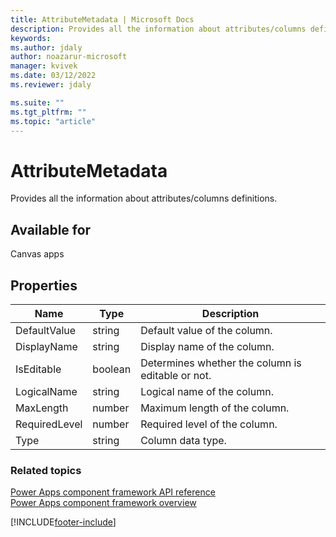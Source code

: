 ```yaml
---
title: AttributeMetadata | Microsoft Docs
description: Provides all the information about attributes/columns definitions.
keywords:
ms.author: jdaly
author: noazarur-microsoft
manager: kvivek
ms.date: 03/12/2022
ms.reviewer: jdaly

ms.suite: ""
ms.tgt_pltfrm: ""
ms.topic: "article"
---
```


# AttributeMetadata

Provides all the information about attributes/columns definitions.

## Available for

Canvas apps

## Properties

| Name          | Type    | Description                                         |
| ------------- | ------- | --------------------------------------------------- |
| DefaultValue  | string  | Default value of the column.                       |
| DisplayName   | string  | Display name of the column.                      |
| IsEditable    | boolean | Determines whether the column is editable or not. |
| LogicalName   | string  | Logical name of the column.                      |
| MaxLength     | number  | Maximum length of the column.                    |
| RequiredLevel | number  | Required level of the column.                    |
| Type          | string  | Column data type.                                |

### Related topics

[Power Apps component framework API reference](../reference/index.md)<br/>
[Power Apps component framework overview](../overview.md)

[!INCLUDE[footer-include](../../../includes/footer-banner.md)]
